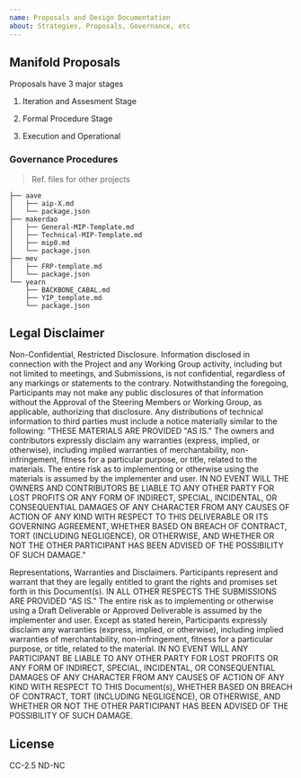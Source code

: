 ```yaml
---
name: Proposals and Design Documentation
about: Strategies, Proposals, Governance, etc
---
```


## Manifold Proposals

Proposals have 3 major stages

1. Iteration and Assesment Stage

2. Formal Procedure Stage

3. Execution and Operational

### Governance Procedures

> Ref. files for other projects

```
├── aave
│   ├── aip-X.md
│   └── package.json
├── makerdao
│   ├── General-MIP-Template.md
│   ├── Technical-MIP-Template.md
│   ├── mip0.md
│   └── package.json
├── mev
│   ├── FRP-template.md
│   └── package.json
└── yearn
    ├── BACKBONE_CABAL.md
    ├── YIP_template.md
    └── package.json

```

## Legal Disclaimer

Non-Confidential, Restricted Disclosure. Information disclosed in
connection with the Project and any Working Group activity, including
but not limited to meetings, and Submissions, is not confidential,
regardless of any markings or statements to the contrary.
Notwithstanding the foregoing, Participants may not make any public
disclosures of that information without the Approval of the Steering
Members or Working Group, as applicable, authorizing that disclosure.
Any distributions of technical information to third parties must include
a notice materially similar to the following: "THESE MATERIALS ARE
PROVIDED "AS IS." The owners and contributors expressly disclaim any
warranties (express, implied, or otherwise), including implied
warranties of merchantability, non-infringement, fitness for a
particular purpose, or title, related to the materials. The entire risk
as to implementing or otherwise using the materials is assumed by the
implementer and user. IN NO EVENT WILL THE OWNERS AND CONTRIBUTORS BE
LIABLE TO ANY OTHER PARTY FOR LOST PROFITS OR ANY FORM OF INDIRECT,
SPECIAL, INCIDENTAL, OR CONSEQUENTIAL DAMAGES OF ANY CHARACTER FROM ANY
CAUSES OF ACTION OF ANY KIND WITH RESPECT TO THIS DELIVERABLE OR ITS
GOVERNING AGREEMENT, WHETHER BASED ON BREACH OF CONTRACT, TORT
(INCLUDING NEGLIGENCE), OR OTHERWISE, AND WHETHER OR NOT THE OTHER
PARTICIPANT HAS BEEN ADVISED OF THE POSSIBILITY OF SUCH DAMAGE."

Representations, Warranties and Disclaimers. Participants represent and
warrant that they are legally entitled to grant the rights and promises
set forth in this Document(s). IN ALL OTHER RESPECTS THE SUBMISSIONS ARE
PROVIDED "AS IS." The entire risk as to implementing or otherwise using
a Draft Deliverable or Approved Deliverable is assumed by the
implementer and user. Except as stated herein, Participants expressly
disclaim any warranties (express, implied, or otherwise), including
implied warranties of merchantability, non-infringement, fitness for a
particular purpose, or title, related to the material. IN NO EVENT WILL
ANY PARTICIPANT BE LIABLE TO ANY OTHER PARTY FOR LOST PROFITS OR ANY
FORM OF INDIRECT, SPECIAL, INCIDENTAL, OR CONSEQUENTIAL DAMAGES OF ANY
CHARACTER FROM ANY CAUSES OF ACTION OF ANY KIND WITH RESPECT TO THIS
Document(s), WHETHER BASED ON BREACH OF CONTRACT, TORT (INCLUDING
NEGLIGENCE), OR OTHERWISE, AND WHETHER OR NOT THE OTHER PARTICIPANT HAS
BEEN ADVISED OF THE POSSIBILITY OF SUCH DAMAGE.

## License

CC-2.5 ND-NC

